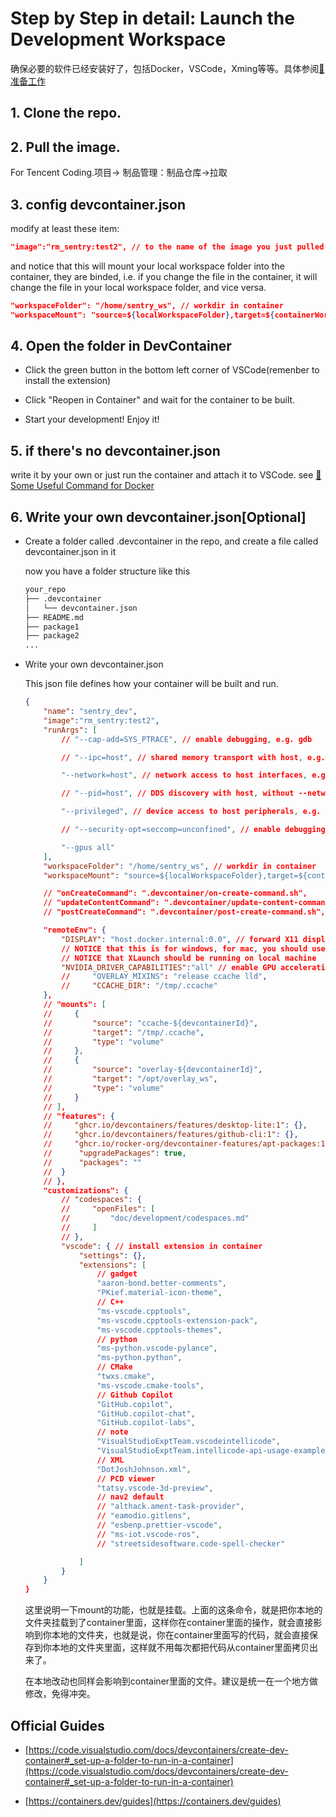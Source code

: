 # Step by Step in detail: Launch the Development Workspace

确保必要的软件已经安装好了，包括Docker，VSCode，Xming等等。具体参阅[📑准备工作](./CustomImage.md#准备工作)

## 1. Clone the repo.

## 2. Pull the image.

For Tencent Coding.项目-> 制品管理：制品仓库->拉取

## 3. config devcontainer.json

modify at least these item:
```json
"image":"rm_sentry:test2", // to the name of the image you just pulled
```

and notice that this will mount your local workspace folder into the container, they are binded, i.e. if you change the file in the container, it will change the file in your local workspace folder, and vice versa.

```json
"workspaceFolder": "/home/sentry_ws", // workdir in container
"workspaceMount": "source=${localWorkspaceFolder},target=${containerWorkspaceFolder}/src,type=bind", //mount your local file into container, ${containerWorkspaceFolder}=="workspaceFolder"
```

## 4. Open the folder in DevContainer

- Click the green button in the bottom left corner of VSCode(remenber to install the extension)

- Click "Reopen in Container" and wait for the container to be built.

- Start your development! Enjoy it!

## 5. if there's no devcontainer.json

write it by your own or just run the container and attach it to VSCode. see [📑Some Useful Command for Docker](./UsefulCommand.md)

## 6. Write your own devcontainer.json[Optional]

- Create a folder called .devcontainer in the repo, and create a file called devcontainer.json in it

    now you have a folder structure like this

    ```bash
    your_repo
    ├── .devcontainer
    │   └── devcontainer.json
    ├── README.md
    ├── package1
    ├── package2
    ...

- Write your own devcontainer.json

    This json file defines how your container will be built and run.

    ```json
    {
        "name": "sentry_dev",
        "image":"rm_sentry:test2",
        "runArgs": [
            // "--cap-add=SYS_PTRACE", // enable debugging, e.g. gdb

            // "--ipc=host", // shared memory transport with host, e.g. rviz GUIs

            "--network=host", // network access to host interfaces, e.g. eth0

            // "--pid=host", // DDS discovery with host, without --network=host

            "--privileged", // device access to host peripherals, e.g. USB

            // "--security-opt=seccomp=unconfined", // enable debugging, e.g. gdb

            "--gpus all" 
        ],
        "workspaceFolder": "/home/sentry_ws", // workdir in container
        "workspaceMount": "source=${localWorkspaceFolder},target=${containerWorkspaceFolder}/src,type=bind", //mount your local file into container, ${containerWorkspaceFolder}=="workspaceFolder"

        // "onCreateCommand": ".devcontainer/on-create-command.sh",
        // "updateContentCommand": ".devcontainer/update-content-command.sh",
        // "postCreateCommand": ".devcontainer/post-create-command.sh",

        "remoteEnv": {
            "DISPLAY": "host.docker.internal:0.0", // forward X11 display to host, e.g. rviz GUIs
            // NOTICE that this is for windows, for mac, you should use "host.docker.internal:0"
            // NOTICE that XLaunch should be running on local machine
            "NVIDIA_DRIVER_CAPABILITIES":"all" // enable GPU acceleration
            //     "OVERLAY_MIXINS": "release ccache lld",
            //     "CCACHE_DIR": "/tmp/.ccache"
        },
        // "mounts": [
        //     {
        //         "source": "ccache-${devcontainerId}",
        //         "target": "/tmp/.ccache",
        //         "type": "volume"
        //     },
        //     {
        //         "source": "overlay-${devcontainerId}",
        //         "target": "/opt/overlay_ws",
        //         "type": "volume"
        //     }
        // ],
        // "features": {
        //     "ghcr.io/devcontainers/features/desktop-lite:1": {},
        //     "ghcr.io/devcontainers/features/github-cli:1": {},
        //     "ghcr.io/rocker-org/devcontainer-features/apt-packages:1": {
        // 		"upgradePackages": true,
        // 		"packages": ""
        // 	}
        // },
        "customizations": {
            // "codespaces": {
            //     "openFiles": [
            //         "doc/development/codespaces.md"
            //     ]
            // },
            "vscode": { // install extension in container
                "settings": {},
                "extensions": [
                    // gadget
                    "aaron-bond.better-comments",
                    "PKief.material-icon-theme",
                    // C++
                    "ms-vscode.cpptools",
                    "ms-vscode.cpptools-extension-pack",
                    "ms-vscode.cpptools-themes",
                    // python
                    "ms-python.vscode-pylance",
                    "ms-python.python",
                    // CMake
                    "twxs.cmake",
                    "ms-vscode.cmake-tools",
                    // Github Copilot
                    "GitHub.copilot",
                    "GitHub.copilot-chat",
                    "GitHub.copilot-labs",
                    // note
                    "VisualStudioExptTeam.vscodeintellicode",
                    "VisualStudioExptTeam.intellicode-api-usage-examples",
                    // XML
                    "DotJoshJohnson.xml",
                    // PCD viewer
                    "tatsy.vscode-3d-preview",
                    // nav2 default
                    // "althack.ament-task-provider",
                    // "eamodio.gitlens",
                    // "esbenp.prettier-vscode",
                    // "ms-iot.vscode-ros",
                    // "streetsidesoftware.code-spell-checker"

                ]
            }
        }
    }
    ```

    这里说明一下mount的功能，也就是挂载。上面的这条命令，就是把你本地的文件夹挂载到了container里面，这样你在container里面的操作，就会直接影响到你本地的文件夹，也就是说，你在container里面写的代码，就会直接保存到你本地的文件夹里面，这样就不用每次都把代码从container里面拷贝出来了。

    在本地改动也同样会影响到container里面的文件。建议是统一在一个地方做修改，免得冲突。


## Official Guides

- [https://code.visualstudio.com/docs/devcontainers/create-dev-container#_set-up-a-folder-to-run-in-a-container](https://code.visualstudio.com/docs/devcontainers/create-dev-container#_set-up-a-folder-to-run-in-a-container)

- [https://containers.dev/guides](https://containers.dev/guides)
